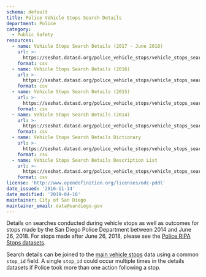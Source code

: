 ```yaml
---
schema: default
title: Police Vehicle Stops Search Details
department: Police
category:
  - Public Safety
resources:
  - name: Vehicle Stops Search Details (2017 - June 2018)
    url: >-
      https://seshat.datasd.org/police_vehicle_stops/vehicle_stops_search_details_2017_datasd.csv
    format: csv
  - name: Vehicle Stops Search Details (2016)
    url: >-
      https://seshat.datasd.org/police_vehicle_stops/vehicle_stops_search_details_2016_datasd.csv
    format: csv
  - name: Vehicle Stops Search Details (2015)
    url: >-
      https://seshat.datasd.org/police_vehicle_stops/vehicle_stops_search_details_2015_datasd.csv
    format: csv
  - name: Vehicle Stops Search Details (2014)
    url: >-
      https://seshat.datasd.org/police_vehicle_stops/vehicle_stops_search_details_2014_datasd.csv
    format: csv
  - name: Vehicle Stops Search Details Dictionary
    url: >-
      https://seshat.datasd.org/police_vehicle_stops/vehicle_stops_search_details_dictionary.csv
    format: csv
  - name: Vehicle Stops Search Details Description List
    url: >-
      https://seshat.datasd.org/police_vehicle_stops/vehicle_stops_search_details_description_list.csv
    format: csv
license: 'http://www.opendefinition.org/licenses/odc-pddl'
date_issued: '2016-11-14'
date_modified: '2019-04-16'
maintainer: City of San Diego
maintainer_email: data@sandiego.gov
---
```

Details on searches conducted during vehicle stops as well as outcomes for stops made by the San Diego Police Department between 2014 and June 26, 2018. For stops made after June 26, 2018, please see the [Police RIPA Stops datasets](/datasets/police-ripa-stops/).

<!--more-->

Search details can be joined to the [main vehicle stops](/datasets/police-vehicle-stops/) data using a common `stop_id` field. A single `stop_id` could occur multiple times in the details datasets if Police took more than one action following a stop.